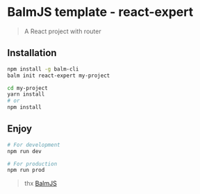 # BalmJS template - react-expert
> A React project with router

## Installation

```sh
npm install -g balm-cli
balm init react-expert my-project

cd my-project
yarn install
# or
npm install
```

## Enjoy

```sh
# For development
npm run dev

# For production
npm run prod
```

> thx [BalmJS](http://balmjs.com/)
